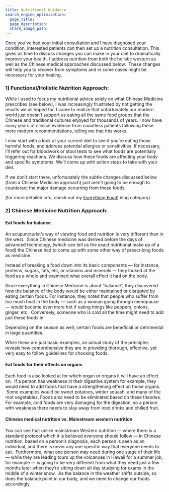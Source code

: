 ```yaml
---
title: Nutritional Guidance
search_engine_optimization:
  page_title:
  page_description:
  share_image_path:
---
```


Once you've had your initial consultation and I have diagnosed your condition, interested patients can then set up a nutrition consultation. This gives us time to discuss changes you can make in your diet to dramatically improve your health. I address nutrition from both the holistic western as well as the Chinese medical approaches discussed below. &nbsp;These changes will help you to recover from symptoms and in some cases might be necessary for your healing.

### 1) Functional/Holistic Nutrition Approach:

While I used to focus my nutritional advice solely on what Chinese Medicine prescribes (see below), I was increasingly frustrated by not getting the results we all hoped for. I came to realize that unfortunately our modern world just doesn’t support us eating all the same food groups that the Chinese and traditional cultures enjoyed for thousands of years. I now have many years of clinical evidence from countless patients following these more modern recommendations, telling me that this works.

I now start with a look at your current diet to see if you’re eating those harmful foods, and address potential allergies or sensitivities. If necessary, I’ll refer out for bloodwork or stool tests to see what foods are potentially triggering reactions. We discuss how these foods are affecting your body and specific symptoms. We’ll come up with action steps to take with your diet.

If we don’t start there, unfortunately the subtle changes discussed below (from a Chinese Medicine approach) just aren’t going to be enough to counteract the major damage occurring from these foods.

(for more detailed info, check out my [Everything Food!](/blog/category/my-paleo-life/) blog category)

### 2) Chinese Medicine Nutrition Approach:

#### Eat foods for balance

An acupuncturist’s way of viewing food and nutrition is very different than in the west. &nbsp;Since Chinese medicine was derived before the days of advanced technology, (which can tell us the exact nutritional make up of a food) the Chinese had to come up with some other way of prescribing foods as medicine. &nbsp;

Instead of breaking a food down into its basic components — for instance, proteins, sugars, fats, etc, or vitamins and minerals — they looked at the food as a whole and examined what overall effect it had on the body.

Since everything in Chinese Medicine is about “balance”, they discovered how the balance of the body would be either maintained or disrupted by eating certain foods. For instance, they noted that people who suffer from too much heat in the body — such as a woman going through menopause — would become even more hot if eating things like peppers, onions, ginger, etc. &nbsp;Conversely, someone who is cold all the time might need to add just these foods in.

Depending on the season as well, certain foods are beneficial or detrimental in large quantities.

While these are just basic examples, an actual study of the principles reveals how comprehensive they are in providing thorough, effective, yet very easy to follow guidelines for choosing foods.

#### Eat foods for their effects on organs

Each food is also looked at for which organ or organs it will have an effect on. &nbsp;If a person has weakness in their digestive system for example, they would need to add foods that have a strengthening effect on those organs. &nbsp;Some examples would be sweet potatoes, winter squash, and many of the root vegetables. Foods also need to be eliminated based on these theories. For example, cold foods are very damaging for the digestion, so a person with weakness there needs to stay away from iced drinks and chilled fruit.

#### Chinese medical nutrition vs. Mainstream western nutrition

You can see that unlike mainstream Western nutrition — where there is a standard protocol which it is believed everyone should follow — in Chinese nutrition, based on a person’s diagnosis, each person is seen as an individual, and there is never any one specific way that everyone needs to eat. &nbsp;Furthermore, what one person may need during one stage of their life — while they are leading tours up the volcanoes in Hawaii for a summer job, for example — is going to be very different from what they need just a few months later when they’re sitting down all day studying for exams in the middle of a winter snow. &nbsp;As the balance in the weather shifts outside, so does the balance point in our body, and we need to change our foods accordingly.

&nbsp;